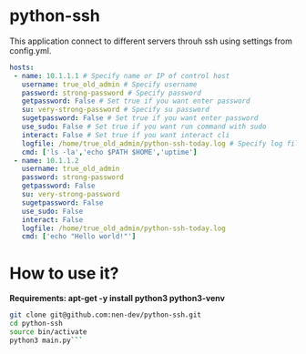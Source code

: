 # python-ssh
This application connect to different servers throuh ssh using settings from config.yml.

```yml
hosts:
 - name: 10.1.1.1 # Specify name or IP of control host
   username: true_old_admin # Specify username 
   password: strong-password # Specify password
   getpassword: False # Set true if you want enter password
   su: very-strong-password # Specify su password
   sugetpassword: False # Set true if you want enter password
   use_sudo: False # Set true if you want run command with sudo
   interact: False # Set true if you want interact cli 
   logfile: /home/true_old_admin/python-ssh-today.log # Specify log file path
   cmd: ['ls -la','echo $PATH $HOME','uptime']
 - name: 10.1.1.2 
   username: true_old_admin
   password: strong-password 
   getpassword: False 
   su: very-strong-password 
   sugetpassword: False 
   use_sudo: False 
   interact: False 
   logfile: /home/true_old_admin/python-ssh-today.log
   cmd: ['echo "Hello world!"']
```
# How to use it?

**Requirements: apt-get -y install python3 python3-venv**
```bash
git clone git@github.com:nen-dev/python-ssh.git
cd python-ssh
source bin/activate
python3 main.py```
